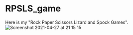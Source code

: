 # RPSLS_game

Here is my "Rock Paper Scissors Lizard and Spock Games".
![Screenshot 2021-04-27 at 21 15 15](https://user-images.githubusercontent.com/82021741/116299218-b139ee80-a79d-11eb-9660-a75d98a7ac34.png)


